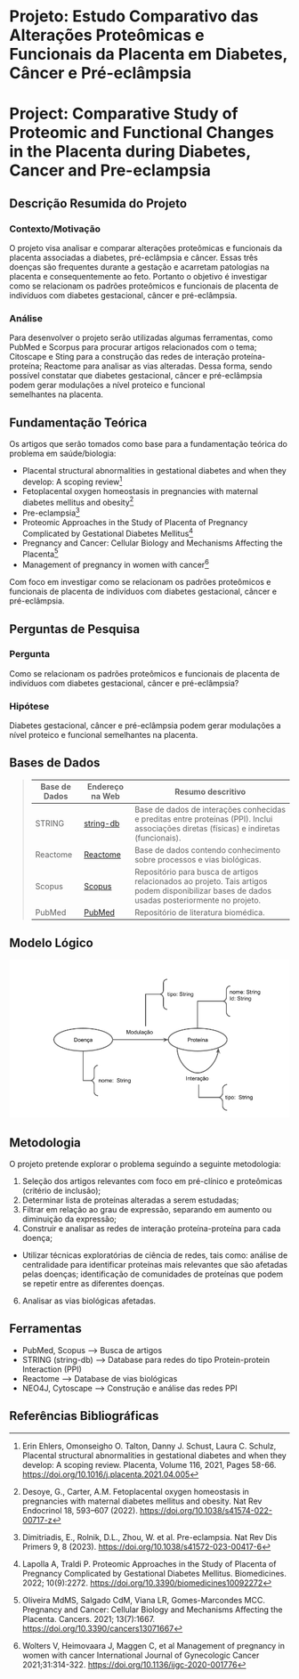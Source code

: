 # Projeto: Estudo Comparativo das Alterações Proteômicas e Funcionais da Placenta em Diabetes, Câncer e Pré-eclâmpsia
# Project: Comparative Study of Proteomic and Functional Changes in the Placenta during Diabetes, Cancer and Pre-eclampsia

## Descrição Resumida do Projeto
### Contexto/Motivação
O projeto visa analisar e comparar alterações proteômicas e funcionais da placenta associadas a diabetes, pré-eclâmpsia e câncer. Essas três doenças são frequentes durante a gestação e acarretam patologias na placenta e consequentemente ao feto.
Portanto o objetivo é investigar como se relacionam os padrões proteômicos e funcionais de placenta de indivíduos com diabetes gestacional, câncer e pré-eclâmpsia.

### Análise
Para desenvolver o projeto serão utilizadas algumas ferramentas, como PubMed e Scorpus para procurar artigos relacionados com o tema; Citoscape e Sting para a construção das redes de interação proteína-proteína;
Reactome para analisar as vias alteradas. Dessa forma, sendo possível constatar que diabetes gestacional, câncer e pré-eclâmpsia podem gerar modulações a nível proteico e funcional semelhantes na placenta.

## Fundamentação Teórica
Os artigos que serão tomados como base para a fundamentação teórica do problema em saúde/biologia:
* Placental structural abnormalities in gestational diabetes and when they develop: A scoping review[^1]
* Fetoplacental oxygen homeostasis in pregnancies with maternal diabetes mellitus and obesity[^2]
* Pre-eclampsia[^3]
* Proteomic Approaches in the Study of Placenta of Pregnancy Complicated by Gestational Diabetes Mellitus[^4]
* Pregnancy and Cancer: Cellular Biology and Mechanisms Affecting the Placenta[^5]
* Management of pregnancy in women with cancer[^6]

Com foco em investigar como se relacionam os padrões proteômicos e funcionais de placenta de indivíduos com diabetes gestacional, câncer e pré-eclâmpsia.

## Perguntas de Pesquisa
### Pergunta
Como se relacionam os padrões proteômicos e funcionais de placenta de indivíduos com diabetes gestacional, câncer e pré-eclâmpsia?  
### Hipótese
Diabetes gestacional, câncer e pré-eclâmpsia podem gerar modulações a nível proteico e funcional semelhantes na placenta.

## Bases de Dados

> Base de Dados | Endereço na Web | Resumo descritivo
> ----- | ----- | -----
> STRING |[string-db](https://string-db.org/) | Base de dados de interações conhecidas e preditas entre proteínas (PPI). Inclui associações diretas (físicas) e indiretas (funcionais).
> Reactome | [Reactome](https://reactome.org/) | Base de dados contendo conhecimento sobre processos e vias biológicas.
> Scopus | [Scopus](https://www.scopus.com/home.uri) | Repositório para busca de artigos relacionados ao projeto. Tais artigos podem disponibilizar bases de dados usadas posteriormente no projeto.
> PubMed | [PubMed](https://pubmed.ncbi.nlm.nih.gov/) | Repositório de literatura biomédica.

## Modelo Lógico
![Modelo Lógico de Grafos](assets/images/modelo-logico-grafos.png)

## Metodologia
O projeto pretende explorar o problema seguindo a seguinte metodologia:
1. Seleção dos artigos relevantes com foco em pré-clínico e proteômicas (critério de inclusão);
2. Determinar lista de proteínas alteradas a serem estudadas;
3. Filtrar em relação ao grau de expressão, separando em aumento ou diminuição da expressão;
4. Construir e analisar as redes de interação proteína-proteína para cada doença;
* Utilizar técnicas exploratórias de ciência de redes, tais como: análise de centralidade para identificar proteínas mais relevantes que são afetadas pelas doenças; identificação de comunidades de proteínas que podem se repetir entre as diferentes doenças.
6. Analisar as vias biológicas afetadas.

## Ferramentas
* PubMed, Scopus --> Busca de artigos
* STRING (string-db) --> Database para redes do tipo Protein-protein Interaction (PPI)
* Reactome --> Database de vias biológicas
* NEO4J, Cytoscape --> Construção e análise das redes PPI

## Referências Bibliográficas

[^1]: Erin Ehlers, Omonseigho O. Talton, Danny J. Schust, Laura C. Schulz,
Placental structural abnormalities in gestational diabetes and when they develop: A scoping review. Placenta, Volume 116, 2021, Pages 58-66. https://doi.org/10.1016/j.placenta.2021.04.005
[^2]: Desoye, G., Carter, A.M. Fetoplacental oxygen homeostasis in pregnancies with maternal diabetes mellitus and obesity. Nat Rev Endocrinol 18, 593–607 (2022). https://doi.org/10.1038/s41574-022-00717-z
[^3]: Dimitriadis, E., Rolnik, D.L., Zhou, W. et al. Pre-eclampsia. Nat Rev Dis Primers 9, 8 (2023). https://doi.org/10.1038/s41572-023-00417-6
[^4]:Lapolla A, Traldi P. Proteomic Approaches in the Study of Placenta of Pregnancy Complicated by Gestational Diabetes Mellitus. Biomedicines. 2022; 10(9):2272. https://doi.org/10.3390/biomedicines10092272
[^5]:Oliveira MdMS, Salgado CdM, Viana LR, Gomes-Marcondes MCC. Pregnancy and Cancer: Cellular Biology and Mechanisms Affecting the Placenta. Cancers. 2021; 13(7):1667. https://doi.org/10.3390/cancers13071667
[^6]: Wolters V, Heimovaara J, Maggen C, et al Management of pregnancy in women with cancer International Journal of Gynecologic Cancer 2021;31:314-322. https://doi.org/10.1136/ijgc-2020-001776
